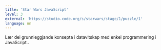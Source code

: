 ```yaml
---
title: 'Star Wars JavaScript'
level: 3
external: 'https://studio.code.org/s/starwars/stage/1/puzzle/1'
language: nn
---
```


Lær dei grunnleggjande konsepta i datavitskap med 
enkel programmering i JavaScript..
